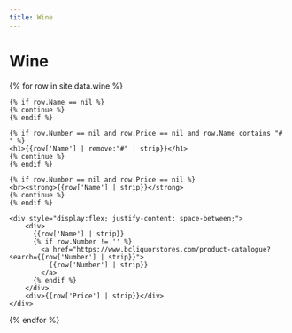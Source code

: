 ```yaml
---
title: Wine
---
```


# Wine

<div>
  {% for row in site.data.wine %}
  
    {% if row.Name == nil %}
    {% continue %}
    {% endif %}
    
    {% if row.Number == nil and row.Price == nil and row.Name contains "# " %}
    <h1>{{row['Name'] | remove:"#" | strip}}</h1>
    {% continue %}
    {% endif %}

    {% if row.Number == nil and row.Price == nil %}
    <br><strong>{{row['Name'] | strip}}</strong>
    {% continue %}
    {% endif %}
   
    <div style="display:flex; justify-content: space-between;">
        <div>
          {{row['Name'] | strip}}
          {% if row.Number != '' %}
            <a href="https://www.bcliquorstores.com/product-catalogue?search={{row['Number'] | strip}}">
              {{row['Number'] | strip}}
            </a>
          {% endif %}
        </div>
        <div>{{row['Price'] | strip}}</div>
    </div>
  {% endfor %}
</div>



